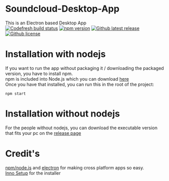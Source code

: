 # Soundcloud-Desktop-App
This is an Electron based Desktop App  
[![Codefresh build status]( https://g.codefresh.io/api/badges/build?repoOwner=Audition-CSBlock&repoName=Soundcloud-Desktop-App&branch=master&pipelineName=Soundcloud-Desktop-App&accountName=auditioncsblock&type=cf-1)]( https://g.codefresh.io/repositories/Audition-CSBlock/Soundcloud-Desktop-App/builds?filter=trigger:build;branch:master;service:5abaa5dc8ce72d0001007c25~Soundcloud-Desktop-App)
[![npm version](https://img.shields.io/badge/npm-v5.6.0-blue.svg?style=flat-square)](https://github.com/npm/npm/releases/tag/v5.6.0)
[![Github latest release](https://img.shields.io/github/tag/Audition-CSBlock/Soundcloud-Desktop-App.svg?style=flat-square)](https://github.com/Audition-CSBlock/Soundcloud-Desktop-App/releases/latest)
[![Github license](https://img.shields.io/github/license/Audition-CSBlock/Soundcloud-Desktop-App.svg?style=flat-square)](https://github.com/Audition-CSBlock/Soundcloud-Desktop-App/blob/master/LICENSE)

# Installation with nodejs
If you want to run the app without packaging it / downloading the packaged version, you have to install npm.  
npm is included into Node.js which you can download [here](https://nodejs.org/en/download/)  
Once you have that installed, you can run this in the root of the project:
```
npm start
```
# Installation without nodejs
  
For the people without nodejs, you can download the executable version that fits your pc on the [release page](https://github.com/Audition-CSBlock/Soundcloud-Desktop-App/releases)

# Credit's
[npm/node.js](https://nodejs.org/) and [electron](https://electronjs.org/) for making cross platform apps so easy.  
[Inno Setup](http://www.jrsoftware.org/isinfo.php) for the installer
